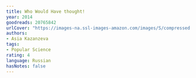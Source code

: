 ```yaml
---
title: Who Would Have thought!
year: 2014
goodreads: 20765842
urlCover: "https://images-na.ssl-images-amazon.com/images/S/compressed.photo.goodreads.com/books/1392067387i/20765842.jpg"
authors:
- Asia Kazanzeva
tags:
- Popular Science
rating: 4
language: Russian
hasNotes: false
---
```


